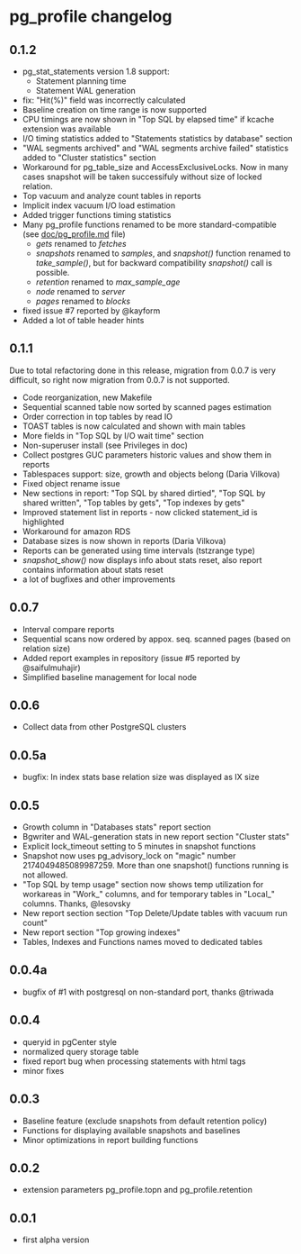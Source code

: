 # pg_profile changelog

## 0.1.2

- pg_stat_statements version 1.8 support:
  - Statement planning time
  - Statement WAL generation
- fix: "Hit(%)" field was incorrectly calculated
- Baseline creation on time range is now supported
- CPU timings are now shown in "Top SQL by elapsed time" if kcache extension was available
- I/O timing statistics added to "Statements statistics by database" section
- "WAL segments archived" and "WAL segments archive failed" statistics added to "Cluster statistics" section
- Workaround for pg_table_size and AccessExclusiveLocks. Now in many cases snapshot will be taken successifuly without size of locked relation.
- Top vacuum and analyze count tables in reports
- Implicit index vacuum I/O load estimation
- Added trigger functions timing statistics
- Many pg_profile functions renamed to be more standard-compatible (see [doc/pg_profile.md](https://github.com/zubkov-andrei/pg_profile/blob/0.1.2/doc/pg_profile.md) file)
  - *gets* renamed to *fetches*
  - *snapshots* renamed to *samples*, and *snapshot()* function renamed to *take_sample()*, but for backward compatibility *snapshot()* call is possible.
  - *retention* renamed to *max_sample_age*
  - *node* renamed to *server*
  - *pages* renamed to *blocks*
- fixed issue #7 reported by @kayform
- Added a lot of table header hints

## 0.1.1

Due to total refactoring done in this release, migration from 0.0.7 is very difficult, so right now migration from 0.0.7 is not supported.

- Code reorganization, new Makefile
- Sequential scanned table now sorted by scanned pages estimation
- Order correction in top tables by read IO
- TOAST tables is now calculated and shown with main tables
- More fields in "Top SQL by I/O wait time" section
- Non-superuser install (see Privileges in doc)
- Collect postgres GUC parameters historic values and show them in reports
- Tablespaces support: size, growth and objects belong (Daria Vilkova)
- Fixed object rename issue
- New sections in report: "Top SQL by shared dirtied", "Top SQL by shared written", "Top tables by gets", "Top indexes by gets"
- Improved statement list in reports - now clicked statement_id is highlighted
- Workaround for amazon RDS
- Database sizes is now shown in reports (Daria Vilkova)
- Reports can be generated using time intervals (tstzrange type)
- *snapshot_show()* now displays info about stats reset, also report contains information about stats reset
- a lot of bugfixes and other improvements

## 0.0.7

- Interval compare reports
- Sequential scans now ordered by appox. seq. scanned pages (based on relation size)
- Added report examples in repository (issue #5 reported by @saifulmuhajir)
- Simplified baseline management for local node

## 0.0.6
- Collect data from other PostgreSQL clusters

## 0.0.5a
- bugfix: In index stats base relation size was displayed as IX size

## 0.0.5
- Growth column in "Databases stats" report section
- Bgwriter and WAL-generation stats in new report section "Cluster stats"
- Explicit lock_timeout setting to 5 minutes in snapshot functions
- Snapshot now uses pg_advisory_lock on "magic" number 2174049485089987259. More than one snapshot() functions running is not allowed.
- "Top SQL by temp usage" section now shows temp utilization for workareas in "Work_" columns, and for temporary tables in "Local_" columns. Thanks, @lesovsky
- New report section section "Top Delete/Update tables with vacuum run count"
- New report section "Top growing indexes"
- Tables, Indexes and Functions names moved to dedicated tables


## 0.0.4a
- bugfix of #1 with postgresql on non-standard port, thanks @triwada

## 0.0.4
- queryid in pgCenter style
- normalized query storage table
- fixed report bug when processing statements with html tags
- minor fixes

## 0.0.3
- Baseline feature (exclude snapshots from default retention policy)
- Functions for displaying available snapshots and baselines
- Minor optimizations in report building functions

## 0.0.2
- extension parameters pg_profile.topn and pg_profile.retention

## 0.0.1
- first alpha version

